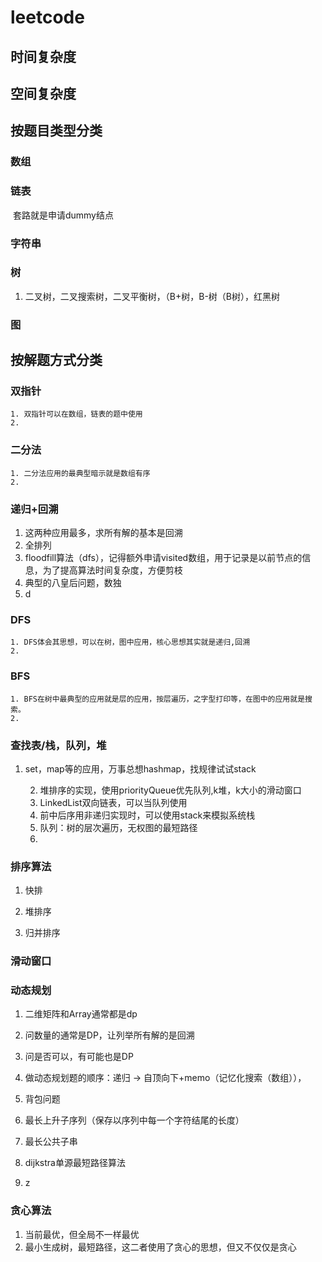 # leetcode

## 时间复杂度

## 空间复杂度

## 按题目类型分类

### 数组

### 链表

​	套路就是申请dummy结点

### 字符串

### 树

1. 二叉树，二叉搜索树，二叉平衡树，（B+树，B-树（B树），红黑树

### 图

## 按解题方式分类

### 双指针

	1. 双指针可以在数组，链表的题中使用
 	2. 

### 二分法

	1. 二分法应用的最典型暗示就是数组有序
 	2. 

### 递归+回溯

1. 这两种应用最多，求所有解的基本是回溯
2. 全排列
3. floodfill算法（dfs），记得额外申请visited数组，用于记录是以前节点的信息，为了提高算法时间复杂度，方便剪枝
4. 典型的八皇后问题，数独
5. d

### DFS

	1. DFS体会其思想，可以在树，图中应用，核心思想其实就是递归,回溯
 	2. 

### BFS

	1. BFS在树中最典型的应用就是层的应用，按层遍历，之字型打印等，在图中的应用就是搜索。
 	2. 

### 查找表/栈，队列，堆

1. set，map等的应用，万事总想hashmap，找规律试试stack

	2. 堆排序的实现，使用priorityQueue优先队列,k堆，k大小的滑动窗口
 	3. LinkedList双向链表，可以当队列使用
 	4. 前中后序用非递归实现时，可以使用stack来模拟系统栈
 	5. 队列：树的层次遍历，无权图的最短路径
 	6. 

### 排序算法

1. 快排

2. 堆排序

 3. 归并排序

    

### 滑动窗口

### 动态规划

1. 二维矩阵和Array通常都是dp

2. 问数量的通常是DP，让列举所有解的是回溯

3. 问是否可以，有可能也是DP

4. 做动态规划题的顺序：递归 -> 自顶向下+memo（记忆化搜索（数组）），

5. 背包问题

6. 最长上升子序列（保存以序列中每一个字符结尾的长度）

7. 最长公共子串

8. dijkstra单源最短路径算法

9. z

   

### 贪心算法

1. 当前最优，但全局不一样最优
2. 最小生成树，最短路径，这二者使用了贪心的思想，但又不仅仅是贪心